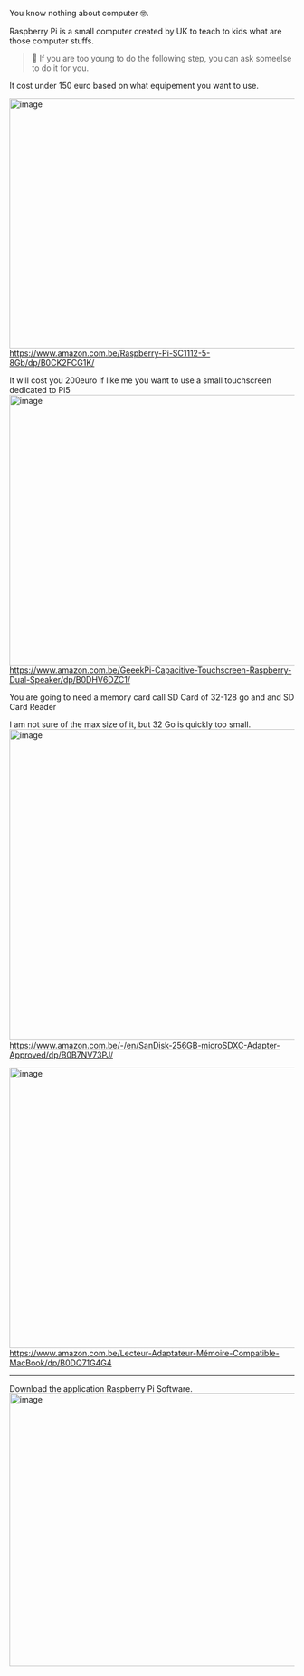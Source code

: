
You know nothing about computer 🤓.

Raspberry Pi is a small computer created by UK to teach to kids what are those computer stuffs.

> 🐛 If you are too young to do the following step, you can ask someelse to do it for you.


It cost under 150 euro based on what equipement you want to use.

[<img width="1143" height="442" alt="image" src="https://github.com/user-attachments/assets/56c01852-a0b9-4289-b4f1-85be480759fb" />](https://www.amazon.com.be/Raspberry-Pi-SC1112-5-8Gb/dp/B0CK2FCG1K/)  
https://www.amazon.com.be/Raspberry-Pi-SC1112-5-8Gb/dp/B0CK2FCG1K/  

It will cost you 200euro if like me you want to use a small touchscreen dedicated to Pi5
[<img width="1155" height="478" alt="image" src="https://github.com/user-attachments/assets/4b4dae6d-ee85-40b6-862e-cab979c0563c" />](https://www.amazon.com.be/GeeekPi-Capacitive-Touchscreen-Raspberry-Dual-Speaker/dp/B0DHV6DZC1/)
https://www.amazon.com.be/GeeekPi-Capacitive-Touchscreen-Raspberry-Dual-Speaker/dp/B0DHV6DZC1/

You are going to need a memory card call SD Card of 32-128 go and and SD Card Reader

I am not sure of the max size of it, but 32 Go is quickly too small.  
[<img width="1158" height="550" alt="image" src="https://github.com/user-attachments/assets/5f30cb2d-985d-40e8-850e-c405c48646fc" />](https://www.amazon.com.be/-/en/SanDisk-256GB-microSDXC-Adapter-Approved/dp/B0B7NV73PJ/)  
https://www.amazon.com.be/-/en/SanDisk-256GB-microSDXC-Adapter-Approved/dp/B0B7NV73PJ/  

[<img width="1141" height="496" alt="image" src="https://github.com/user-attachments/assets/b3d00cb8-f799-4275-a2cf-4c2075d668a5" />](https://www.amazon.com.be/Lecteur-Adaptateur-Mémoire-Compatible-MacBook/dp/B0DQ71G4G4)  
https://www.amazon.com.be/Lecteur-Adaptateur-Mémoire-Compatible-MacBook/dp/B0DQ71G4G4  


-----------------------


Download the application Raspberry Pi Software.
[<img width="1181" height="482" alt="image" src="https://github.com/user-attachments/assets/7d48ca65-7974-4427-ae1e-3520a7d2188e" />](https://www.raspberrypi.com/software)

